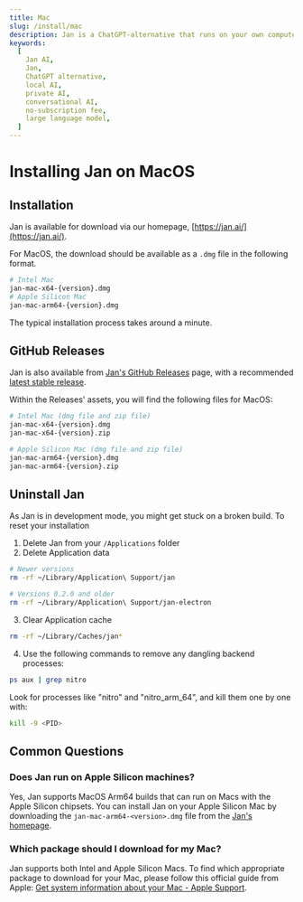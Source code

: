 ```yaml
---
title: Mac
slug: /install/mac
description: Jan is a ChatGPT-alternative that runs on your own computer, with a local API server.
keywords:
  [
    Jan AI,
    Jan,
    ChatGPT alternative,
    local AI,
    private AI,
    conversational AI,
    no-subscription fee,
    large language model,
  ]
---
```


# Installing Jan on MacOS

## Installation

Jan is available for download via our homepage, [https://jan.ai/](https://jan.ai/).

For MacOS, the download should be available as a `.dmg` file in the following format.

```bash
# Intel Mac
jan-mac-x64-{version}.dmg
# Apple Silicon Mac
jan-mac-arm64-{version}.dmg
```

The typical installation process takes around a minute.

## GitHub Releases

Jan is also available from [Jan's GitHub Releases](https://github.com/janhq/jan/releases) page, with a recommended [latest stable release](https://github.com/janhq/jan/releases/latest).

Within the Releases' assets, you will find the following files for MacOS:

```bash
# Intel Mac (dmg file and zip file)
jan-mac-x64-{version}.dmg
jan-mac-x64-{version}.zip

# Apple Silicon Mac (dmg file and zip file)
jan-mac-arm64-{version}.dmg
jan-mac-arm64-{version}.zip
```

## Uninstall Jan

As Jan is in development mode, you might get stuck on a broken build.
To reset your installation

1. Delete Jan from your `/Applications` folder
2. Delete Application data

```bash
# Newer versions
rm -rf ~/Library/Application\ Support/jan

# Versions 0.2.0 and older
rm -rf ~/Library/Application\ Support/jan-electron
```

3. Clear Application cache

```bash
rm -rf ~/Library/Caches/jan*
```

4. Use the following commands to remove any dangling backend processes:

```bash
ps aux | grep nitro
```

Look for processes like "nitro" and "nitro_arm_64", and kill them one by one with:

```bash
kill -9 <PID>
```

## Common Questions

### Does Jan run on Apple Silicon machines?

Yes, Jan supports MacOS Arm64 builds that can run on Macs with the Apple Silicon chipsets. You can install Jan on your Apple Silicon Mac by downloading the `jan-mac-arm64-<version>.dmg` file from the [Jan's homepage](https://jan.ai/).

### Which package should I download for my Mac?

Jan supports both Intel and Apple Silicon Macs. To find which appropriate package to download for your Mac, please follow this official guide from Apple: [Get system information about your Mac - Apple Support](https://support.apple.com/guide/mac-help/syspr35536/mac).
